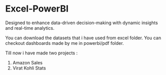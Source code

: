 # Excel-PowerBI

Designed to enhance data-driven decision-making with dynamic insights and real-time analytics.

You can download the datasets that i have used from excel folder.
You can checkout dashboards made by me in powerbi/pdf folder.

Till now i have made two projects :

1)  Amazon Sales
2)  Virat Kohli Stats
